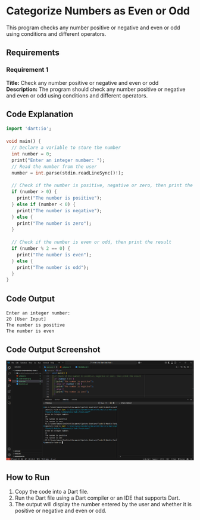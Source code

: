 # Categorize Numbers as Even or Odd

This program checks any number positive or negative and even or odd using conditions and different operators.

## Requirements

### Requirement 1

**Title:** Check any number positive or negative and even or odd  
**Description:** The program should check any number positive or negative and even or odd using conditions and different operators.

## Code Explanation

```dart
import 'dart:io';

void main() {
  // Declare a variable to store the number
  int number = 0;
  print("Enter an integer number: ");
  // Read the number from the user
  number = int.parse(stdin.readLineSync()!);

  // Check if the number is positive, negative or zero, then print the result
  if (number > 0) {
    print("The number is positive");
  } else if (number < 0) {
    print("The number is negative");
  } else {
    print("The number is zero");
  }

  // Check if the number is even or odd, then print the result
  if (number % 2 == 0) {
    print("The number is even");
  } else {
    print("The number is odd");
  }
}
```

## Code Output

```
Enter an integer number:
20 [User Input]
The number is positive
The number is even
```

## Code Output Screenshot

![code-output](./code-output.png)

## How to Run

1. Copy the code into a Dart file.
2. Run the Dart file using a Dart compiler or an IDE that supports Dart.
3. The output will display the number entered by the user and whether it is positive or negative and even or odd.
